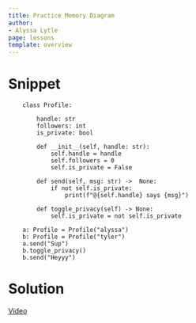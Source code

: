 ```yaml
---
title: Practice Memory Diagram
author:
- Alyssa Lytle
page: lessons
template: overview
---
```


# Snippet

```
    class Profile:
        
        handle: str
        followers: int
        is_private: bool
        
        def __init__(self, handle: str):
            self.handle = handle
            self.followers = 0
            self.is_private = False
            
        def send(self, msg: str) ->  None:
            if not self.is_private:
                print(f"@{self.handle} says {msg}")
                
        def toggle_privacy(self) -> None:
            self.is_private = not self.is_private
            
    a: Profile = Profile("alyssa")
    b: Profile = Profile("tyler")
    a.send("Sup")
    b.toggle_privacy()
    b.send("Heyyy")
```

# Solution
[Video](https://youtu.be/MsxvXjYM8jo?si=SWlxs4pP0qNJljuU)

<img class="img-fluid" src="/static/practice-mem-diagrams/Profile.png" alt=""  /> 